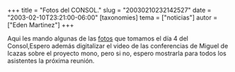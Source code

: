 +++
title = "Fotos del CONSOL."
slug = "20030210232142527"
date = "2003-02-10T23:21:00-06:00"
[taxonomies]
tema = ["noticias"]
autor = ["Eden Martinez"]
+++

Aqui les mando algunas de las
[fotos](http://red.coral.com.mx/clone/consol2003/consol.html) que
tomamos el día 4 del Consol,Espero además digitalizar el video de las
conferencias de Miguel de Icazas sobre el proyecto mono, pero si no,
espero mostrarla para todos los asistentes la próxima reunión.
